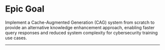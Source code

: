 # Epic Goal

Implement a Cache-Augmented Generation (CAG) system from scratch to provide an alternative knowledge enhancement approach, enabling faster query responses and reduced system complexity for cybersecurity training use cases.

---
